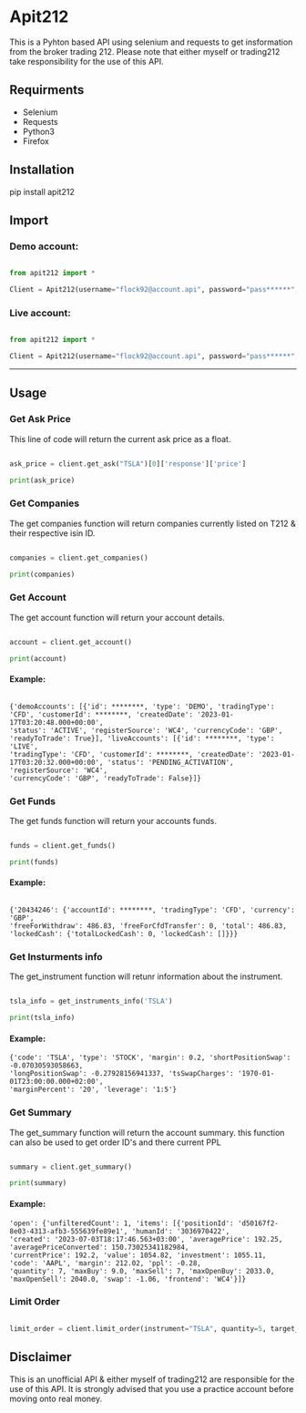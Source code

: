 # Apit212

This is a Pyhton based API using selenium and requests to get insformation from the broker trading 212. Please note that either myself or trading212 take responsibility for the use of this API. 

## Requirments

* Selenium
* Requests
* Python3
* Firefox

## Installation

pip install apit212

## Import

### Demo account: 

```py

from apit212 import *

Client = Apit212(username="flock92@account.api", password="pass******", mode="demo")

````

### Live account:

```py

from apit212 import *

Client = Apit212(username="flock92@account.api", password="pass******", mode="live")

````

---

## Usage

### Get Ask Price

This line of code will return the current ask price as a float.

```py

ask_price = client.get_ask("TSLA")[0]['response']['price']

print(ask_price)

```

### Get Companies

The get companies function will return companies currently listed on T212 & their respective isin ID.

```py

companies = client.get_companies()

print(companies)

```

### Get Account

The get account function will return your account details.

```py

account = client.get_account()

print(account)

```

#### Example:

```

{'demoAccounts': [{'id': ********, 'type': 'DEMO', 'tradingType': 'CFD', 'customerId': ********, 'createdDate': '2023-01-17T03:20:48.000+00:00',
'status': 'ACTIVE', 'registerSource': 'WC4', 'currencyCode': 'GBP', 'readyToTrade': True}], 'liveAccounts': [{'id': ********, 'type': 'LIVE',
'tradingType': 'CFD', 'customerId': ********, 'createdDate': '2023-01-17T03:20:32.000+00:00', 'status': 'PENDING_ACTIVATION', 'registerSource': 'WC4',
'currencyCode': 'GBP', 'readyToTrade': False}]}

```


### Get Funds

The get funds function will return your accounts funds.

```py

funds = client.get_funds()

print(funds)

```

#### Example:

```

{'20434246': {'accountId': ********, 'tradingType': 'CFD', 'currency': 'GBP',
'freeForWithdraw': 486.83, 'freeForCfdTransfer': 0, 'total': 486.83,
'lockedCash': {'totalLockedCash': 0, 'lockedCash': []}}}

```


### Get Insturments info

The get_instrument function will retunr information about the instrument. 

```py

tsla_info = get_instruments_info('TSLA')

print(tsla_info)

```

#### Example:

```
{'code': 'TSLA', 'type': 'STOCK', 'margin': 0.2, 'shortPositionSwap': -0.07030593058663,
'longPositionSwap': -0.27928156941337, 'tsSwapCharges': '1970-01-01T23:00:00.000+02:00',
'marginPercent': '20', 'leverage': '1:5'}

```

### Get Summary

The get_summary function will return the account summary. this function can also be used to get order ID's and there current PPL

```py

summary = client.get_summary()

print(summary)

```

#### Example:

```
'open': {'unfilteredCount': 1, 'items': [{'positionId': 'd50167f2-8e03-4313-afb3-555639fe89e1', 'humanId': '3036970422',
'created': '2023-07-03T18:17:46.563+03:00', 'averagePrice': 192.25, 'averagePriceConverted': 150.73025341182984,
'currentPrice': 192.2, 'value': 1054.82, 'investment': 1055.11, 'code': 'AAPL', 'margin': 212.02, 'ppl': -0.28,
'quantity': 7, 'maxBuy': 9.0, 'maxSell': 7, 'maxOpenBuy': 2033.0, 'maxOpenSell': 2040.0, 'swap': -1.06, 'frontend': 'WC4'}]}

```

### Limit Order

```py

limit_order = client.limit_order(instrument="TSLA", quantity=5, target_price=129, take_profit=130, stop_loss=128)

```


## Disclaimer

This is an unofficial API & either myself of trading212 are responsible for the use of this API. It is strongly advised that you use a practice account before moving onto real money.
